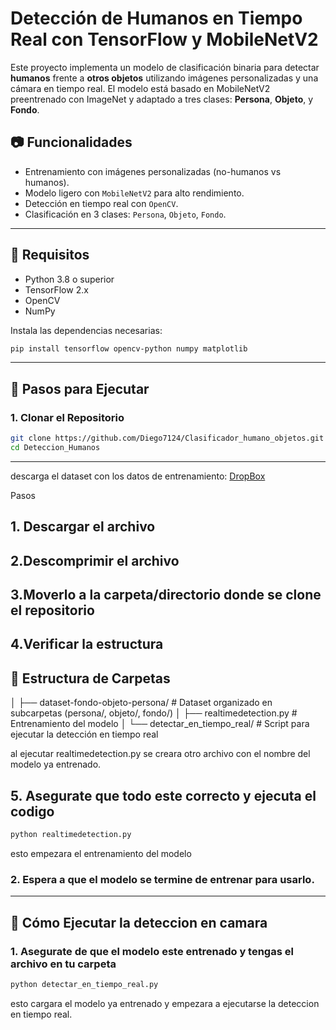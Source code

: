 # Detección de Humanos en Tiempo Real con TensorFlow y MobileNetV2

Este proyecto implementa un modelo de clasificación binaria para detectar **humanos** frente a **otros objetos** utilizando imágenes personalizadas y una cámara en tiempo real. El modelo está basado en MobileNetV2 preentrenado con ImageNet y adaptado a tres clases: **Persona**, **Objeto**, y **Fondo**.

## 📷 Funcionalidades

- Entrenamiento con imágenes personalizadas (no-humanos vs humanos).
- Modelo ligero con `MobileNetV2` para alto rendimiento.
- Detección en tiempo real con `OpenCV`.
- Clasificación en 3 clases: `Persona`, `Objeto`, `Fondo`.

---


## 🔧 Requisitos

- Python 3.8 o superior
- TensorFlow 2.x
- OpenCV
- NumPy


Instala las dependencias necesarias:
```bash
pip install tensorflow opencv-python numpy matplotlib
```
---

## 🚀 Pasos para Ejecutar

### 1. Clonar el Repositorio

```bash
git clone https://github.com/Diego7124/Clasificador_humano_objetos.git
cd Deteccion_Humanos
```

--- 

descarga el dataset con los datos de entrenamiento:
[DropBox]('https://www.dropbox.com/scl/fi/k8gj1ngrwtniqn4mn5de6/dataset.rar?rlkey=kprsqiz26gkwl5wmi0kweiyj0&st=6er60v02&dl=0')

Pasos
## 1. Descargar el archivo
## 2.Descomprimir el archivo
## 3.Moverlo a la carpeta/directorio donde se clone el repositorio
## 4.Verificar la estructura
## 📁 Estructura de Carpetas

│
├── dataset-fondo-objeto-persona/ # Dataset organizado en subcarpetas (persona/, objeto/, fondo/)
│
├── realtimedetection.py # Entrenamiento del modelo
│
└── detectar_en_tiempo_real/ # Script para ejecutar la detección en tiempo real

al ejecutar realtimedetection.py se creara otro archivo con el nombre del modelo ya entrenado.
## 5. Asegurate que todo este correcto y ejecuta el codigo

```bash
python realtimedetection.py
```
esto empezara el entrenamiento del modelo

### 2. Espera a que el modelo se termine de entrenar para  usarlo.

---

## 🚀 Cómo Ejecutar la deteccion en camara

### 1. Asegurate de que el modelo este entrenado y tengas el archivo en tu carpeta


```bash
python detectar_en_tiempo_real.py
```
esto cargara el  modelo ya entrenado y empezara a ejecutarse la deteccion en tiempo real.

